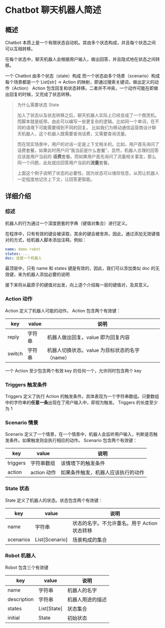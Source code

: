 # Chatbot 聊天机器人简述

## 概述

Chatbot 本质上是一个有限状态自动机。其由多个状态构成，并且每个状态之间可以互相转移。

在每个状态中，聊天机器人会根据用户输入，做出回答，并且隐式地在状态之间转移。

一个 Chatbot 由多个状态（state）构成
而一个状态由多个场景（scenario）构成
每个场景都是一个 List[str] -> Action 的映射，即通过搜索关键词，做出定义的动作（Action）
Action 包含回复和状态转移。二者并不冲突，一个动作可能在即做出回复的时候，又完成了状态转移。

> 为什么需要状态 State
>
> 加入了状态以及状态转移之后，聊天机器人实际上已经变成了一个图灵机。而脚本就是纸带。由此可以编写一些更复杂的逻辑。比如同一个单词，在不同的语境下可能需要得到不同的回复。
> 比如我们为移动通信运营商设计聊天机器人，这个机器人既需要查询话费，又需要查询流量。
>
> 而在现实场景中，用户的对话一定是上下文相关的。比如，用户首先询问了话费套餐，如果此时用户问“我当前是什么套餐”，显然，机器人合理的回答应该是用户当前的
**话费**套餐。而如果用户首先询问了流量相关事宜，那么同一个问题，此处就应回答用户当前的**流量**套餐。
>
> 上面这个例子说明了状态的必要性。因为状态可以储存信息，从而让机器人一定程度地记住上下文，让回答更智能。

## 详细介绍

### 综述

机器人的行为通过一个深度嵌套的字典（键值对集合）进行定义。

在程序中，只有有效的键会被读取，其余的键会被舍弃。因此，通过添加无效键值对的方式，给机器人脚本添加注释。例如：

```yaml
name: demo robot
states: ...
doc: 这是一个机器人
```

最顶层中，只有 name 和 states 键是有效的，因此，我们可以添加类似 doc 的无效键，来为机器人添加必要的说明

接下来将从最原子的键值对出发，向上逐个介绍每一层的键值对，及其意义。

### Action 动作

Action 定义了机器人可能的动作。
Action 包含两个有效键：

| key    | value | 说明                           |
|--------|-------|------------------------------|
| reply  | 字符串   | 机器人做出回复。value 即为回复内容         |
| switch | 字符串   | 机器人切换状态。value 为目标状态的名字（name） |

一个 Action 至少包含两个有效 key 的任何一个，允许同时包含两个 key

### Triggers 触发条件

Triggers 定义了执行 Action 的触发条件。具体表现为一个字符串数组。只要数组中的字符串的**任意一条**出现在了用户输入中，即视为触发。
Triggers 的长度至少为 1

### Scenario 情景

Scenario 定义了一个情景，在一个情景中，机器人会监听用户输入，判断是否触发条件。如果触发则会执行相应的动作。
Scenario 包含两个有效键：

| key      | value     | 说明                |
|----------|-----------|-------------------|
| triggers | 字符串数组     | 该情境下的触发条件         |
| action   | action 动作 | 如果条件触发，机器人应该执行的动作 |

### State 状态

State 定义了机器人的状态。状态包含两个有效键：

| key       | value          | 说明                         |
|-----------|----------------|----------------------------|
| name      | 字符串            | 状态的名字。不允许重名。用于 Action 状态转移 |
| scenarios | List[Scenario] | 场景构成的集合                    |

### Robot 机器人

Robot 包含三个有效键

| key         | value       | 说明       |
|-------------|-------------|----------|
| name        | 字符串         | 机器人的名字   |
| description | 字符串         | 机器人用途的描述 |
| states      | List[State] | 状态集合     |
| initial     | State       | 初始状态     |

